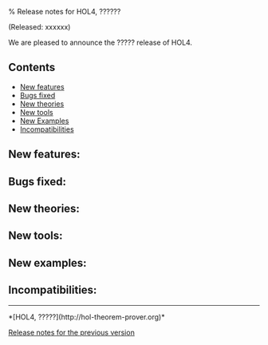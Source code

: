 % Release notes for HOL4, ??????

<!-- search and replace ?????? strings corresponding to release name -->
<!-- indent code within bulleted lists to column 11 -->

(Released: xxxxxx)

We are pleased to announce the ????? release of HOL4.

Contents
--------

-   [New features](#new-features)
-   [Bugs fixed](#bugs-fixed)
-   [New theories](#new-theories)
-   [New tools](#new-tools)
-   [New Examples](#new-examples)
-   [Incompatibilities](#incompatibilities)

New features:
-------------

Bugs fixed:
-----------

New theories:
-------------

New tools:
----------

New examples:
-------------

Incompatibilities:
------------------

* * * * *

<div class="footer">
*[HOL4, ?????](http://hol-theorem-prover.org)*

[Release notes for the previous version](trindemossen-1.release.html)

</div>

